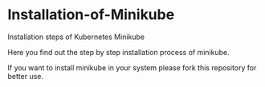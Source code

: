 # Installation-of-Minikube
Installation steps of Kubernetes Minikube

Here you find out the step by step installation process of minikube.

If you want to install minikube in your system please fork this repository for better use.
